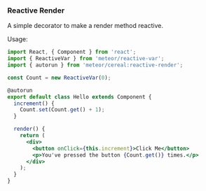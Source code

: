 ### Reactive Render

A simple decorator to make a render method reactive.

Usage:

```jsx
import React, { Component } from 'react';
import { ReactiveVar } from 'meteor/reactive-var';
import { autorun } from 'meteor/cereal:reactive-render';

const Count = new ReactiveVar(0);

@autorun
export default class Hello extends Component {
  increment() {
    Count.set(Count.get() + 1);
  }

  render() {
    return (
      <div>
        <button onClick={this.increment}>Click Me</button>
        <p>You've pressed the button {Count.get()} times.</p>
      </div>
    );
  }
}
```
